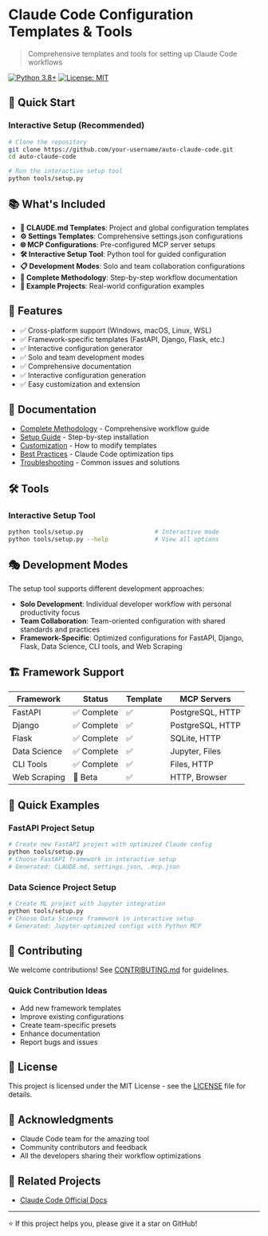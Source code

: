 # Claude Code Configuration Templates & Tools

> Comprehensive templates and tools for setting up Claude Code workflows

[![Python 3.8+](https://img.shields.io/badge/python-3.8+-blue.svg)](https://www.python.org/downloads/)
[![License: MIT](https://img.shields.io/badge/License-MIT-yellow.svg)](https://opensource.org/licenses/MIT)

## 🚀 Quick Start

### Interactive Setup (Recommended)
```bash
# Clone the repository
git clone https://github.com/your-username/auto-claude-code.git
cd auto-claude-code

# Run the interactive setup tool
python tools/setup.py
```


## 📚 What's Included

- **🤖 CLAUDE.md Templates**: Project and global configuration templates
- **⚙️ Settings Templates**: Comprehensive settings.json configurations  
- **🌐 MCP Configurations**: Pre-configured MCP server setups
- **🛠️ Interactive Setup Tool**: Python tool for guided configuration
- **📋 Development Modes**: Solo and team collaboration configurations
- **📖 Complete Methodology**: Step-by-step workflow documentation
- **🎯 Example Projects**: Real-world configuration examples

## 🎯 Features

- ✅ Cross-platform support (Windows, macOS, Linux, WSL)
- ✅ Framework-specific templates (FastAPI, Django, Flask, etc.)
- ✅ Interactive configuration generator
- ✅ Solo and team development modes
- ✅ Comprehensive documentation
- ✅ Interactive configuration generation
- ✅ Easy customization and extension

## 📖 Documentation

- [Complete Methodology](.github/docs/methodology.md) - Comprehensive workflow guide
- [Setup Guide](.github/docs/setup_guide.md) - Step-by-step installation
- [Customization](.github/docs/customization.md) - How to modify templates
- [Best Practices](.github/docs/best_practices.md) - Claude Code optimization tips
- [Troubleshooting](.github/docs/troubleshooting.md) - Common issues and solutions

## 🛠️ Tools

### Interactive Setup Tool
```bash
python tools/setup.py                    # Interactive mode
python tools/setup.py --help             # View all options
```


## 🎭 Development Modes

The setup tool supports different development approaches:

- **Solo Development**: Individual developer workflow with personal productivity focus
- **Team Collaboration**: Team-oriented configuration with shared standards and practices
- **Framework-Specific**: Optimized configurations for FastAPI, Django, Flask, Data Science, CLI tools, and Web Scraping

## 🏗️ Framework Support

| Framework | Status | Template | MCP Servers |
|-----------|--------|----------|-------------|
| FastAPI | ✅ Complete | ✅ | PostgreSQL, HTTP |
| Django | ✅ Complete | ✅ | PostgreSQL, HTTP |
| Flask | ✅ Complete | ✅ | SQLite, HTTP |
| Data Science | ✅ Complete | ✅ | Jupyter, Files |
| CLI Tools | ✅ Complete | ✅ | Files, HTTP |
| Web Scraping | 🚧 Beta | ✅ | HTTP, Browser |

## 🚀 Quick Examples

### FastAPI Project Setup
```bash
# Create new FastAPI project with optimized Claude config
python tools/setup.py
# Choose FastAPI framework in interactive setup
# Generated: CLAUDE.md, settings.json, .mcp.json
```

### Data Science Project Setup  
```bash
# Create ML project with Jupyter integration
python tools/setup.py
# Choose Data Science framework in interactive setup
# Generated: Jupyter-optimized configs with Python MCP
```

## 🤝 Contributing

We welcome contributions! See [CONTRIBUTING.md](CONTRIBUTING.md) for guidelines.

### Quick Contribution Ideas
- Add new framework templates
- Improve existing configurations
- Create team-specific presets
- Enhance documentation
- Report bugs and issues

## 📄 License

This project is licensed under the MIT License - see the [LICENSE](LICENSE) file for details.

## 🌟 Acknowledgments

- Claude Code team for the amazing tool
- Community contributors and feedback
- All the developers sharing their workflow optimizations

## 🔗 Related Projects

- [Claude Code Official Docs](https://docs.anthropic.com/claude/docs)

---

⭐ If this project helps you, please give it a star on GitHub!